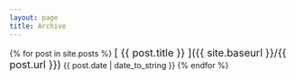 ```yaml
---
layout: page
title: Archive
---
```


<!-- Search posts -->
{% for post in site.posts %}
    <span style="font-size:18px;"> [ {{ post.title }} ]({{ site.baseurl }}/{{ post.url }})</span>
    {{ post.date | date_to_string }}
{% endfor %}